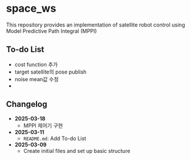 # space_ws

This repository provides an implementation of satellite robot control using Model Predictive Path Integral (MPPI)

## To-do List

- cost function 추가
- target satellite의 pose publish
- noise mean값 수정
- 

## Changelog

- **2025-03-18**  
  - MPPI 제어기 구현 
- **2025-03-11**  
  - `README.md`: Add To-do List
- **2025-03-09**  
  - Create initial files and set up basic structure
